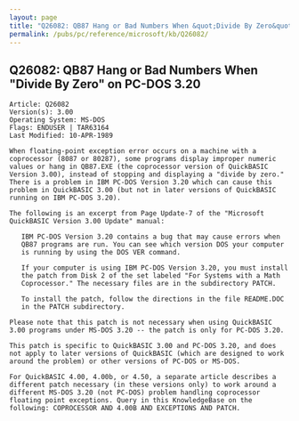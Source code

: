 ```yaml
---
layout: page
title: "Q26082: QB87 Hang or Bad Numbers When &quot;Divide By Zero&quot; on PC-DOS 3.20"
permalink: /pubs/pc/reference/microsoft/kb/Q26082/
---
```


## Q26082: QB87 Hang or Bad Numbers When &quot;Divide By Zero&quot; on PC-DOS 3.20

	Article: Q26082
	Version(s): 3.00
	Operating System: MS-DOS
	Flags: ENDUSER | TAR63164
	Last Modified: 10-APR-1989
	
	When floating-point exception error occurs on a machine with a
	coprocessor (8087 or 80287), some programs display improper numeric
	values or hang in QB87.EXE (the coprocessor version of QuickBASIC
	Version 3.00), instead of stopping and displaying a "divide by zero."
	There is a problem in IBM PC-DOS Version 3.20 which can cause this
	problem in QuickBASIC 3.00 (but not in later versions of QuickBASIC
	running on IBM PC-DOS 3.20).
	
	The following is an excerpt from Page Update-7 of the "Microsoft
	QuickBASIC Version 3.00 Update" manual:
	
	   IBM PC-DOS Version 3.20 contains a bug that may cause errors when
	   QB87 programs are run. You can see which version DOS your computer
	   is running by using the DOS VER command.
	
	   If your computer is using IBM PC-DOS Version 3.20, you must install
	   the patch from Disk 2 of the set labeled "For Systems with a Math
	   Coprocessor." The necessary files are in the subdirectory PATCH.
	
	   To install the patch, follow the directions in the file README.DOC
	   in the PATCH subdirectory.
	
	Please note that this patch is not necessary when using QuickBASIC
	3.00 programs under MS-DOS 3.20 -- the patch is only for PC-DOS 3.20.
	
	This patch is specific to QuickBASIC 3.00 and PC-DOS 3.20, and does
	not apply to later versions of QuickBASIC (which are designed to work
	around the problem) or other versions of PC-DOS or MS-DOS.
	
	For QuickBASIC 4.00, 4.00b, or 4.50, a separate article describes a
	different patch necessary (in these versions only) to work around a
	different MS-DOS 3.20 (not PC-DOS) problem handling coprocessor
	floating point exceptions. Query in this KnowledgeBase on the
	following: COPROCESSOR AND 4.00B AND EXCEPTIONS AND PATCH.
